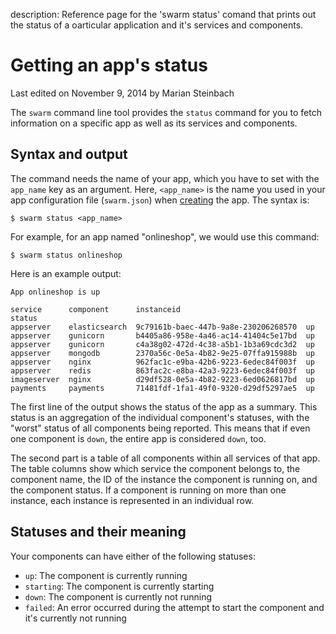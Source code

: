 description: Reference page for the 'swarm status' comand that prints out the status of a oarticular application and it's services and components.

# Getting an app's status

<p class="lastmod">Last edited on November 9, 2014 by Marian Steinbach</p>

The `swarm` command line tool provides the `status` command for you to fetch information on a specific app as well as its services and components.

## Syntax and output

The command needs the name of your app, which you have to set with the `app_name` key as an argument. Here, `<app_name>` is the name you used in your app configuration file (`swarm.json`) when [creating](../create/) the app. The syntax is:

    $ swarm status <app_name>

For example, for an app named "onlineshop", we would use this command:

    $ swarm status onlineshop

Here is an example output:

```
App onlineshop is up

service      component      instanceid                            status
appserver    elasticsearch  9c79161b-baec-447b-9a8e-230206268570  up
appserver    gunicorn       b4405a86-958e-4a46-ac14-41404c5e17bd  up
appserver    gunicorn       c4a38g02-472d-4c38-a5b1-1b3a69cdc3d2  up
appserver    mongodb        2370a56c-0e5a-4b82-9e25-07ffa915988b  up
appserver    nginx          962fac1c-e9ba-42b6-9223-6edec84f003f  up
appserver    redis          863fac2c-e8ba-42a3-9223-6edec84f003f  up
imageserver  nginx          d29df528-0e5a-4b82-9223-6ed0626817bd  up
payments     payments       71481fdf-1fa1-49f0-9320-d29df5297ae5  up
```

The first line of the output shows the status of the app as a summary. This status is an aggregation of the individual component's statuses, with the "worst" status of all components being reported. This means that if even one component is `down`, the entire app is considered `down`, too.

The second part is a table of all components within all services of that app. The table columns show which service the component belongs to, the component name, the ID of the instance the component is running on, and the component status. If a component is running on more than one instance, each instance is represented in an individual row.

<!-- TODO: Create reference page on instance IDs and link from here. -->

## Statuses and their meaning

Your components can have either of the following statuses:

 * `up`: The component is currently running
 * `starting`: The component is currently starting
 * `down`: The component is currently not running
 * `failed`: An error occurred during the attempt to start the component and it's currently not running

<!-- ## Further reading

TODO: Give hint on how to debug a component or get more information about why a component might be "failed".
-->